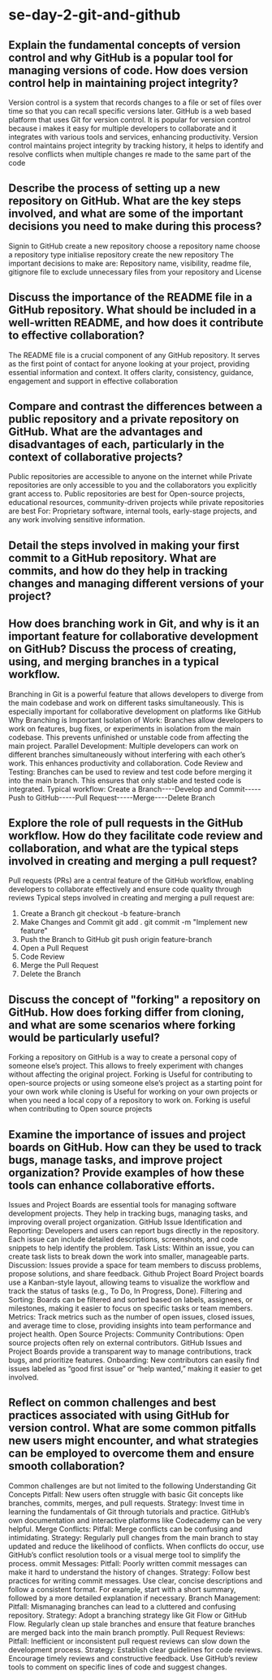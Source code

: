 # se-day-2-git-and-github
## Explain the fundamental concepts of version control and why GitHub is a popular tool for managing versions of code. How does version control help in maintaining project integrity?
Version control is a system that records changes to a file or set of files over time so that you can recall specific versions later.
GitHub is a web based platform that uses Git for version control. It is popular for version control because i makes it easy for multiple developers to collaborate and it integrates with various tools and services, enhancing productivity.
Version control maintains project integrity by tracking history, it helps to identify and resolve conflicts when multiple changes re made to the same part of the code

## Describe the process of setting up a new repository on GitHub. What are the key steps involved, and what are some of the important decisions you need to make during this process?
Signin to GitHub
create a new repository
choose a repository name
choose a repository type
initialise repository
create the new repository
The important decisions to make are: Repository name, visibility, readme file, gitignore file to exclude unnecessary files from your repository and License

## Discuss the importance of the README file in a GitHub repository. What should be included in a well-written README, and how does it contribute to effective collaboration?
The README file is a crucial component of any GitHub repository. It serves as the first point of contact for anyone looking at your project, providing essential information and context. 
It offers clarity, consistency, guidance, engagement and support in effective collaboration 

## Compare and contrast the differences between a public repository and a private repository on GitHub. What are the advantages and disadvantages of each, particularly in the context of collaborative projects?
Public repositories are accessible to anyone on the internet  while Private repositories are only accessible to you and the collaborators you explicitly grant access to. 
Public repositories are best for Open-source projects, educational resources, community-driven projects while private repositories are best For: Proprietary software, internal tools, early-stage projects, and any work involving sensitive information.

## Detail the steps involved in making your first commit to a GitHub repository. What are commits, and how do they help in tracking changes and managing different versions of your project?

## How does branching work in Git, and why is it an important feature for collaborative development on GitHub? Discuss the process of creating, using, and merging branches in a typical workflow.
Branching in Git is a powerful feature that allows developers to diverge from the main codebase and work on different tasks simultaneously. This is especially important for collaborative development on platforms like GitHub
Why Branching is Important
Isolation of Work: Branches allow developers to work on features, bug fixes, or experiments in isolation from the main codebase. This prevents unfinished or unstable code from affecting the main project.
Parallel Development: Multiple developers can work on different branches simultaneously without interfering with each other’s work. This enhances productivity and collaboration.
Code Review and Testing: Branches can be used to review and test code before merging it into the main branch. This ensures that only stable and tested code is integrated.
Typical workflow:
Create a Branch----Develop and Commit-----Push to GitHub-----Pull Request-----Merge----Delete Branch

## Explore the role of pull requests in the GitHub workflow. How do they facilitate code review and collaboration, and what are the typical steps involved in creating and merging a pull request?
Pull requests (PRs) are a central feature of the GitHub workflow, enabling developers to collaborate effectively and ensure code quality through reviews
Typical steps involved in creating and merging a pull request are:
1. Create a Branch  git checkout -b feature-branch
2. Make Changes and Commit git add .
git commit -m "Implement new feature"
3. Push the Branch to GitHub git push origin feature-branch
4. Open a Pull Request
5. Code Review
6. Merge the Pull Request
7. Delete the Branch
## Discuss the concept of "forking" a repository on GitHub. How does forking differ from cloning, and what are some scenarios where forking would be particularly useful?
Forking a repository on GitHub is a way to create a personal copy of someone else’s project. This allows to freely experiment with changes without affecting the original project.
Forking is Useful for contributing to open-source projects or using someone else’s project as a starting point for your own work while cloning is Useful for working on your own projects or when you need a local copy of a repository to work on. 
Forking is useful when contributing to Open source projects

## Examine the importance of issues and project boards on GitHub. How can they be used to track bugs, manage tasks, and improve project organization? Provide examples of how these tools can enhance collaborative efforts.
Issues and Project Boards are essential tools for managing software development projects. They help in tracking bugs, managing tasks, and improving overall project organization.
GitHub Issue
Identification and Reporting: Developers and users can report bugs directly in the repository. Each issue can include detailed descriptions, screenshots, and code snippets to help identify the problem.
Task Lists: Within an issue, you can create task lists to break down the work into smaller, manageable parts.
Discussion: Issues provide a space for team members to discuss problems, propose solutions, and share feedback.
Github Project Board
Project boards use a Kanban-style layout, allowing teams to visualize the workflow and track the status of tasks (e.g., To Do, In Progress, Done).
Filtering and Sorting: Boards can be filtered and sorted based on labels, assignees, or milestones, making it easier to focus on specific tasks or team members.
Metrics: Track metrics such as the number of open issues, closed issues, and average time to close, providing insights into team performance and project health.
Open Source Projects:
Community Contributions: Open source projects often rely on external contributors. GitHub Issues and Project Boards provide a transparent way to manage contributions, track bugs, and prioritize features.
Onboarding: New contributors can easily find issues labeled as “good first issue” or “help wanted,” making it easier to get involved.

## Reflect on common challenges and best practices associated with using GitHub for version control. What are some common pitfalls new users might encounter, and what strategies can be employed to overcome them and ensure smooth collaboration?
Common challenges are but not limited to the following
Understanding Git Concepts
Pitfall: New users often struggle with basic Git concepts like branches, commits, merges, and pull requests.
Strategy: Invest time in learning the fundamentals of Git through tutorials and practice. GitHub’s own documentation and interactive platforms like Codecademy can be very helpful.
Merge Conflicts:
Pitfall: Merge conflicts can be confusing and intimidating.
Strategy: Regularly pull changes from the main branch to stay updated and reduce the likelihood of conflicts. When conflicts do occur, use GitHub’s conflict resolution tools or a visual merge tool to simplify the process.
ommit Messages:
Pitfall: Poorly written commit messages can make it hard to understand the history of changes.
Strategy: Follow best practices for writing commit messages. Use clear, concise descriptions and follow a consistent format. For example, start with a short summary, followed by a more detailed explanation if necessary.
Branch Management:
Pitfall: Mismanaging branches can lead to a cluttered and confusing repository.
Strategy: Adopt a branching strategy like Git Flow or GitHub Flow. Regularly clean up stale branches and ensure that feature branches are merged back into the main branch promptly.
Pull Request Reviews:
Pitfall: Inefficient or inconsistent pull request reviews can slow down the development process.
Strategy: Establish clear guidelines for code reviews. Encourage timely reviews and constructive feedback. Use GitHub’s review tools to comment on specific lines of code and suggest changes.
